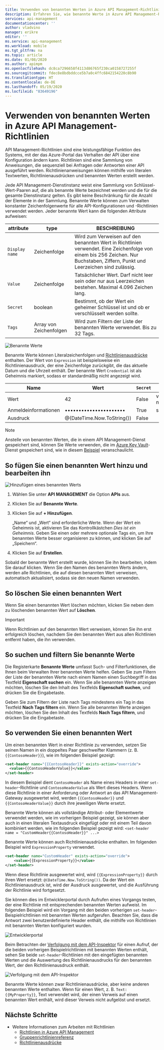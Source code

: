 ```yaml
---
title: Verwenden von benannten Werten in Azure API Management-Richtlinien
description: Erfahren Sie, wie benannte Werte in Azure API Management-Richtlinien verwendet werden.
services: api-management
documentationcenter: ''
author: vladvino
manager: erikre
editor: ''
ms.service: api-management
ms.workload: mobile
ms.tgt_pltfrm: na
ms.topic: article
ms.date: 01/08/2020
ms.author: apimpm
ms.openlocfilehash: dc8ca7296658f4113d86765f230ca0158727255f
ms.sourcegitcommit: fdec8e8bdbddcce5b7a0c4ffc6842154220c8b90
ms.translationtype: HT
ms.contentlocale: de-DE
ms.lasthandoff: 05/19/2020
ms.locfileid: "83649196"
---
```

# <a name="how-to-use-named-values-in-azure-api-management-policies"></a>Verwenden von benannten Werten in Azure API Management-Richtlinien

API Management-Richtlinien sind eine leistungsfähige Funktion des Systems, mit der das Azure-Portal das Verhalten der API über eine Konfiguration ändern kann. Richtlinien sind eine Sammlung von Anweisungen, die sequenziell bei Anfragen oder Antworten einer API ausgeführt werden. Richtlinienanweisungen können mithilfe von literalen Textwerten, Richtlinienausdrücken und benannten Werten erstellt werden.

Jede API Management-Dienstinstanz weist eine Sammlung von Schlüssel-Wert-Paaren auf, die als benannte Werte bezeichnet werden und die für die gesamte Dienstinstanz gelten. Es gibt keine Beschränkung für die Anzahl der Elemente in der Sammlung. Benannte Werte können zum Verwalten konstanter Zeichenfolgenwerte für alle API-Konfigurationen und -Richtlinien verwendet werden. Jeder benannte Wert kann die folgenden Attribute aufweisen:

| attribute      | type            | BESCHREIBUNG                                                                                                                            |
| -------------- | --------------- | -------------------------------------------------------------------------------------------------------------------------------------- |
| `Display name` | Zeichenfolge          | Wird zum Verweisen auf den benannten Wert in Richtlinien verwendet. Eine Zeichenfolge von einem bis 256 Zeichen. Nur Buchstaben, Ziffern, Punkt und Leerzeichen sind zulässig. |
| `Value`        | Zeichenfolge          | Tatsächlicher Wert. Darf nicht leer sein oder nur aus Leerzeichen bestehen. Maximal 4.096 Zeichen lang.                                        |
| `Secret`       | boolean         | Bestimmt, ob der Wert ein geheimer Schlüssel ist und ob er verschlüsselt werden sollte.                                                               |
| `Tags`         | Array von Zeichenfolgen | Wird zum Filtern der Liste der benannten Werte verwendet. Bis zu 32 Tags.                                                                                    |

![Benannte Werte](./media/api-management-howto-properties/named-values.png)

Benannte Werte können Literalzeichenfolgen und [Richtlinienausdrücke](/azure/api-management/api-management-policy-expressions) enthalten. Der Wert von `Expression` ist beispielsweise ein Richtlinienausdruck, der eine Zeichenfolge zurückgibt, die das aktuelle Datum und die Uhrzeit enthält. Der benannte Wert `Credential` ist als Geheimnis markiert, sodass er standardmäßig nicht angezeigt wird.

| Name       | Wert                      | `Secret` | `Tags`          |
| ---------- | -------------------------- | ------ | ------------- |
| Wert      | 42                         | False  | vital-numbers |
| Anmeldeinformationen | ••••••••••••••••••••••     | True   | security      |
| Ausdruck | @(DateTime.Now.ToString()) | False  |               |

> [!NOTE]
> Anstelle von benannten Werten, die in einem API Management-Dienst gespeichert sind, können Sie Werte verwenden, die im [Azure Key Vault](https://azure.microsoft.com/services/key-vault/)-Dienst gespeichert sind, wie in diesem [Beispiel](https://github.com/Azure/api-management-policy-snippets/blob/master/examples/Look%20up%20Key%20Vault%20secret%20using%20Managed%20Service%20Identity.policy.xml) veranschaulicht.

## <a name="to-add-and-edit-a-named-value"></a>So fügen Sie einen benannten Wert hinzu und bearbeiten ihn

![Hinzufügen eines benannten Werts](./media/api-management-howto-properties/add-property.png)

1. Wählen Sie unter **API MANAGEMENT** die Option **APIs** aus.
2. Klicken Sie auf **Benannte Werte**.
3. Klicken Sie auf **+ Hinzufügen**.

    „Name“ und „Wert“ sind erforderliche Werte. Wenn der Wert ein Geheimnis ist, aktivieren Sie das Kontrollkästchen _Dies ist ein Geheimnis_. Geben Sie einen oder mehrere optionale Tags ein, um Ihre benannten Werte besser organisieren zu können, und klicken Sie auf „Speichern“.

4. Klicken Sie auf **Erstellen**.

Sobald der benannte Wert erstellt wurde, können Sie ihn bearbeiten, indem Sie darauf klicken. Wenn Sie den Namen des benannten Werts ändern, werden alle Richtlinien, die auf diesen benannten Wert verweisen, automatisch aktualisiert, sodass sie den neuen Namen verwenden.

## <a name="to-delete-a-named-value"></a>So löschen Sie einen benannten Wert

Wenn Sie einen benannten Wert löschen möchten, klicken Sie neben dem zu löschenden benannten Wert auf **Löschen**.

> [!IMPORTANT]
> Wenn Richtlinien auf den benannten Wert verweisen, können Sie ihn erst erfolgreich löschen, nachdem Sie den benannten Wert aus allen Richtlinien entfernt haben, die ihn verwenden.

## <a name="to-search-and-filter-named-values"></a>So suchen und filtern Sie benannte Werte

Die Registerkarte **Benannte Werte** umfasst Such- und Filterfunktionen, die Ihnen beim Verwalten Ihrer benannten Werte helfen. Geben Sie zum Filtern der Liste der benannten Werte nach einem Namen einen Suchbegriff in das Textfeld **Eigenschaft suchen** ein. Wenn Sie alle benannten Werte anzeigen möchten, löschen Sie den Inhalt des Textfelds **Eigenschaft suchen**, und drücken Sie die Eingabetaste.

Geben Sie zum Filtern der Liste nach Tags mindestens ein Tag in das Textfeld **Nach Tags filtern** ein. Wenn Sie alle benannten Werte anzeigen möchten, löschen Sie den Inhalt des Textfelds **Nach Tags filtern**, und drücken Sie die Eingabetaste.

## <a name="to-use-a-named-value"></a>So verwenden Sie einen benannten Wert

Um einen benannten Wert in einer Richtlinie zu verwenden, setzen Sie seinen Namen in ein doppeltes Paar geschweifter Klammern (z. B. `{{ContosoHeader}}`), wie im folgenden Beispiel gezeigt:

```xml
<set-header name="{{ContosoHeader}}" exists-action="override">
  <value>{{ContosoHeaderValue}}</value>
</set-header>
```

In diesem Beispiel dient `ContosoHeader` als Name eines Headers in einer `set-header`-Richtlinie und `ContosoHeaderValue` als Wert dieses Headers. Wenn diese Richtlinie in einer Anforderung oder Antwort an das API Management-Gateway ausgewertet wird, werden `{{ContosoHeader}}` und `{{ContosoHeaderValue}}` durch ihre jeweiligen Werte ersetzt.

Benannte Werte können als vollständige Attribut- oder Elementwerte verwendet werden, wie im vorherigen Beispiel gezeigt, sie können aber auch in einen literalen Textausdruck eingefügt oder mit einem Teil davon kombiniert werden, wie im folgenden Beispiel gezeigt wird: `<set-header name = "CustomHeader{{ContosoHeader}}" ...>`

Benannte Werte können auch Richtlinienausdrücke enthalten. Im folgenden Beispiel wird `ExpressionProperty` verwendet.

```xml
<set-header name="CustomHeader" exists-action="override">
    <value>{{ExpressionProperty}}</value>
</set-header>
```

Wenn diese Richtlinie ausgewertet wird, wird `{{ExpressionProperty}}` durch ihren Wert ersetzt: `@(DateTime.Now.ToString())`. Da der Wert ein Richtlinienausdruck ist, wird der Ausdruck ausgewertet, und die Ausführung der Richtlinie wird fortgesetzt.

Sie können dies im Entwicklerportal durch Aufrufen eines Vorgangs testen, der eine Richtlinie mit entsprechenden benannten Werten aufweist. Im folgenden Beispiel wird ein Vorgang mit den beiden vorherigen `set-header`-Beispielrichtlinien mit benannten Werten aufgerufen. Beachten Sie, dass die Antwort zwei benutzerdefinierte Header enthält, die mithilfe von Richtlinien mit benannten Werten konfiguriert wurden.

![Entwicklerportal][api-management-send-results]

Beim Betrachten der [Verfolgung mit dem API-Inspektor](api-management-howto-api-inspector.md) für einen Aufruf, der die beiden vorherigen Beispielrichtlinien mit benannten Werten enthält, sehen Sie beide `set-header`-Richtlinien mit den eingefügten benannten Werten und die Auswertung des Richtlinienausdrucks für den benannten Wert, der den Richtlinienausdruck enthält.

![Verfolgung mit dem API-Inspektor][api-management-api-inspector-trace]

Benannte Werte können zwar Richtlinienausdrücke, aber keine anderen benannten Werte enthalten. Wenn für einen Wert, z. B. `Text: {{MyProperty}}`, Text verwendet wird, der einen Verweis auf einen benannten Wert enthält, wird dieser Verweis nicht aufgelöst und ersetzt.

## <a name="next-steps"></a>Nächste Schritte

-   Weitere Informationen zum Arbeiten mit Richtlinien
    -   [Richtlinien in Azure API Management](api-management-howto-policies.md)
    -   [Gruppenrichtlinienreferenz](/azure/api-management/api-management-policies)
    -   [Richtlinienausdrücke](/azure/api-management/api-management-policy-expressions)

[api-management-send-results]: ./media/api-management-howto-properties/api-management-send-results.png
[api-management-properties-filter]: ./media/api-management-howto-properties/api-management-properties-filter.png
[api-management-api-inspector-trace]: ./media/api-management-howto-properties/api-management-api-inspector-trace.png
